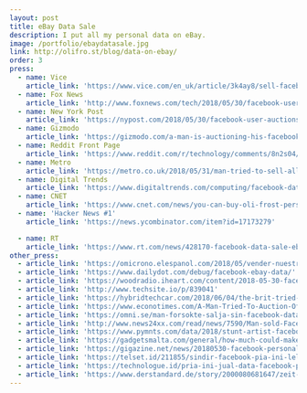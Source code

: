 ```yaml
---
layout: post
title: eBay Data Sale
description: I put all my personal data on eBay.
image: /portfolio/ebaydatasale.jpg
link: http://olifro.st/blog/data-on-ebay/
order: 3
press:
  - name: Vice
    article_link: 'https://www.vice.com/en_uk/article/3k4ay8/sell-facebook-data-ebay-oli-frost'
  - name: Fox News
    article_link: 'http://www.foxnews.com/tech/2018/05/30/facebook-user-auctions-personal-data-on-ebay-for-99-cents-and-bids-soar-sell-it-to-advertisers-or-whatever.html'
  - name: New York Post
    article_link: 'https://nypost.com/2018/05/30/facebook-user-auctions-his-personal-data-on-ebay-for-99-cents/'
  - name: Gizmodo
    article_link: 'https://gizmodo.com/a-man-is-auctioning-his-facebook-data-on-ebay-and-its-1826389102'
  - name: Reddit Front Page
    article_link: 'https://www.reddit.com/r/technology/comments/8n2s04/this_guy_is_selling_all_his_facebook_data_on_ebay/'  
  - name: Metro
    article_link: 'https://metro.co.uk/2018/05/31/man-tried-to-sell-all-his-facebook-data-on-ebay-for-300-7595007/'
  - name: Digital Trends
    article_link: 'https://www.digitaltrends.com/computing/facebook-data-listed-on-ebay/'
  - name: CNET
    article_link: 'https://www.cnet.com/news/you-can-buy-oli-frost-personal-facebook-data-just-not-on-ebay/'
  - name: 'Hacker News #1'
    article_link: 'https://news.ycombinator.com/item?id=17173279'

  - name: RT
    article_link: 'https://www.rt.com/news/428170-facebook-data-sale-ebay/'
other_press:
  - article_link: 'https://omicrono.elespanol.com/2018/05/vender-nuestros-datos-personales/'
  - article_link: 'https://www.dailydot.com/debug/facebook-ebay-data/'
  - article_link: 'https://woodradio.iheart.com/content/2018-05-30-facebook-user-auctions-personal-data-on-ebay-for-99-cents-and-bids-soar/'
  - article_link: 'http://www.techsite.io/p/839041'
  - article_link: 'https://hybridtechcar.com/2018/06/04/the-brit-tried-to-sell-his-facebook-data-on-ebay-but-the-site-deleted-his-ad/'
  - article_link: 'https://www.econotimes.com/A-Man-Tried-To-Auction-Off-His-Personal-Details-On-eBay-Gets-Shut-Down-1337855'
  - article_link: 'https://omni.se/man-forsokte-salja-sin-facebook-data-pa-ebay/a/J144Qb'
  - article_link: 'http://www.news24xx.com/read/news/7590/Man-sold-Facebook-data-users-in-eBay'
  - article_link: 'https://www.pymnts.com/data/2018/stunt-artist-facebook-data-ebay/'
  - article_link: 'https://gadgetsmalta.com/general/how-much-could-make-if-sell-all-facebook-data/'
  - article_link: 'https://gigazine.net/news/20180530-facebook-personal-data-on-ebay/'
  - article_link: 'https://telset.id/211855/sindir-facebook-pia-ini-lelang-data-pribadi-di-ebay/'
  - article_link: 'https://technologue.id/pria-ini-jual-data-facebook-pribadinya-di-ebay-kenapa/amp/'
  - article_link: 'https://www.derstandard.de/story/2000080681647/zeit-abzucashen-brite-verkauft-seine-facebook-daten-auf-ebay?ref=rec'
---
```

